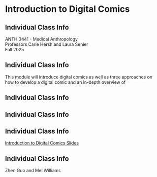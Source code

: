 <h1>Introduction to Digital Comics</h1>

<h2>Individual Class Info</h2>
ANTH 3441 - Medical Anthropology<br>
Professors Carie Hersh and Laura Senier<br>
Fall 2025

<h2>Individual Class Info</h2>

This module will introduce digital comics as well as three approaches on how to develop a digital comic and an in-depth overview of 

<h2>Individual Class Info</h2>



<h2>Individual Class Info</h2>



<h2>Individual Class Info</h2>

[Introduction to Digital Comics Slides]()


<h2>Individual Class Info</h2>
Zhen Guo and Mel Williams 
